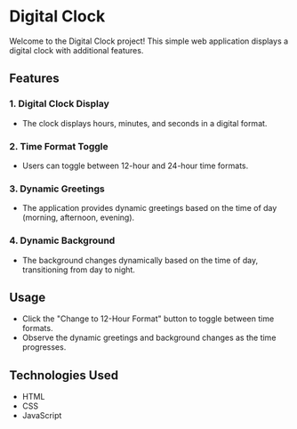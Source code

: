 # Digital Clock

Welcome to the Digital Clock project! This simple web application displays a digital clock with additional features.

## Features

### 1. Digital Clock Display
- The clock displays hours, minutes, and seconds in a digital format.

### 2. Time Format Toggle
- Users can toggle between 12-hour and 24-hour time formats.

### 3. Dynamic Greetings
- The application provides dynamic greetings based on the time of day (morning, afternoon, evening).

### 4. Dynamic Background
- The background changes dynamically based on the time of day, transitioning from day to night.

## Usage

- Click the "Change to 12-Hour Format" button to toggle between time formats.
- Observe the dynamic greetings and background changes as the time progresses.

## Technologies Used

- HTML
- CSS
- JavaScript

